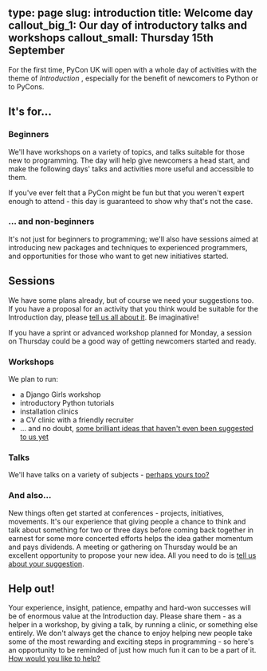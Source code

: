 type: page
slug: introduction
title: Welcome day
callout_big_1: Our day of introductory talks and workshops
callout_small: Thursday 15th September
---

For the first time, PyCon UK will open with a whole day of activities with the theme of *Introduction* , especially for
the benefit of newcomers to Python or to PyCons.

## It's for...

### Beginners


We'll have workshops on a variety of topics, and talks suitable for those new to programming. The day will help give
newcomers a head start, and make the following days' talks and activities more useful and accessible to them.

If you've ever felt that a PyCon might be fun but that you weren't expert enough to attend - this day is guaranteed
to show why that's not the case.

### ... and non-beginners

It's not just for beginners to programming; we'll also have sessions aimed at introducing new packages and techniques
to experienced programmers, and opportunities for those who want to get new initiatives started.

## Sessions

We have some plans already, but of course we need your suggestions too. If you have a proposal for an activity that
you think would be suitable for the Introduction day, please [tell us all about it](/cfp). Be imaginative!

If you have a sprint or advanced workshop planned for Monday, a session on Thursday could be a good way of getting
newcomers started and ready.

### Workshops

We plan to run:

* a Django Girls workshop
* introductory Python tutorials
* installation clinics
* a CV clinic with a friendly recruiter
* ... and no doubt, [some brilliant ideas that haven't even been suggested to us yet](/cfp)

### Talks

We'll have talks on a variety of subjects - [perhaps yours too?](/cfp)

### And also...

New things often get started at conferences - projects, initiatives, movements. It's our experience that giving people
a chance to think and talk about something for two or three days before coming back together in earnest for some more
concerted efforts helps the idea gather momentum and pays dividends. A meeting or gathering on Thursday would be an
excellent opportunity to propose your new idea. All you need to do is [tell us about your suggestion](/cfp).

## Help out!

Your experience, insight, patience, empathy and hard-won successes will be of enormous value at the Introduction day.
Please share them - as a helper in a workshop, by giving a talk, by running a clinic, or something else entirely. We
don't always get the chance to enjoy helping new people take some of the most rewarding and exciting steps in
programming - so here's an opportunity to be reminded of just how much fun it can to be a part of it. [How would you
like to help?](/cfp)
